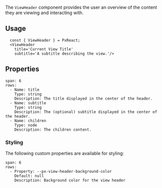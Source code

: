 The `ViewHeader` component provides the user an overview of the content they are viewing and interacting with.

## Usage

```react
  const { ViewHeader } = PxReact;
  <ViewHeader
    title='Current View Title'
    subtitle='A subtitle describing the view.'/>
```



## Properties

```table
span: 6
rows:
  - Name: title
    Type: string
    Description: The title displayed in the center of the header.
  - Name: subtitle
    Type: string
    Description: The (optional) subtitle displayed in the center of the header.
  - Name: children
    Type: node
    Description: The children content.
```


### Styling
The following custom properties are available for styling:

```table
span: 6
rows:
  - Property: --px-view-header-background-color
    Default: null
    Description: Background color for the view header
```
